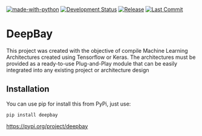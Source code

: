 [![made-with-python](https://img.shields.io/badge/Made%20with-Python-1f425f.svg)](https://www.python.org/)
[![Development Status](https://badgen.net/github/status/ElPapi42/DeepBay/development)](https://github.com/ElPapi42/DeepBay/actions?query=workflow%3A%22Test+Package%22)
[![Release](https://badgen.net/github/release/ElPapi42/DeepBay)](https://github.com/ElPapi42/DeepBay/releases)
[![Last Commit](https://badgen.net/github/last-commit/ElPapi42/DeepBay)](https://github.com/ElPapi42/DeepBay/graphs/commit-activity)


# DeepBay

This project was created with the objective of compile Machine Learning Architectures created using Tensorflow or Keras. The architectures must be provided as a ready-to-use Plug-and-Play module that can be easily integrated into any existing project or architecture design

## Installation

You can use pip for install this from PyPi, just use:

```
pip install deepbay
```

https://pypi.org/project/deepbay
